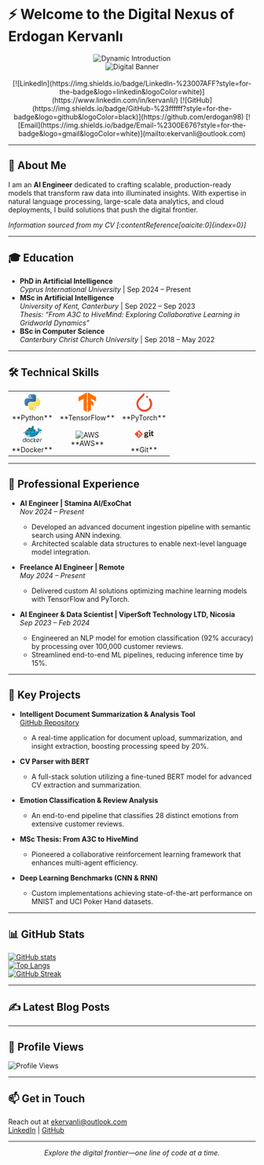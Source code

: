 # ⚡ Welcome to the Digital Nexus of Erdogan Kervanlı

<div align="center">
  <!-- Dynamic Typing Animation -->
  <img src="https://readme-typing-svg.herokuapp.com?duration=3000&lines=AI+Engineer+%7C+Data+Scientist+%7C+PhD+Student;Digital+Architect+in+Intelligent+Systems" alt="Dynamic Introduction" />
</div>

<div align="center">
  <!-- Futuristic Animated Banner -->
  <img src="https://media.giphy.com/media/3o7TKtnuHOHHUjR38Y/giphy.gif" alt="Digital Banner" width="10%"/>
</div>

<br>

<div align="center">
  <!-- Social Links -->
  [![LinkedIn](https://img.shields.io/badge/LinkedIn-%23007AFF?style=for-the-badge&logo=linkedin&logoColor=white)](https://www.linkedin.com/in/kervanli/)
  [![GitHub](https://img.shields.io/badge/GitHub-%23ffffff?style=for-the-badge&logo=github&logoColor=black)](https://github.com/erdogan98)
  [![Email](https://img.shields.io/badge/Email-%2300E676?style=for-the-badge&logo=gmail&logoColor=white)](mailto:ekervanli@outlook.com)
</div>

---

## 🤖 About Me

I am an **AI Engineer** dedicated to crafting scalable, production-ready models that transform raw data into illuminated insights. With expertise in natural language processing, large-scale data analytics, and cloud deployments, I build solutions that push the digital frontier.

*Information sourced from my CV [&#8203;:contentReference[oaicite:0]{index=0}]*

---

## 🎓 Education

- **PhD in Artificial Intelligence**  
  *Cyprus International University* | Sep 2024 – Present
- **MSc in Artificial Intelligence**  
  *University of Kent, Canterbury* | Sep 2022 – Sep 2023  
  *Thesis: “From A3C to HiveMind: Exploring Collaborative Learning in Gridworld Dynamics”*
- **BSc in Computer Science**  
  *Canterbury Christ Church University* | Sep 2018 – May 2022

---

## 🛠️ Technical Skills

<div align="center">
  <table>
    <tr>
      <td align="center">
        <img src="https://raw.githubusercontent.com/devicons/devicon/master/icons/python/python-original.svg" width="40" alt="Python"/><br>
        **Python**
      </td>
      <td align="center">
        <img src="https://raw.githubusercontent.com/devicons/devicon/master/icons/tensorflow/tensorflow-original.svg" width="40" alt="TensorFlow"/><br>
        **TensorFlow**
      </td>
      <td align="center">
        <img src="https://raw.githubusercontent.com/devicons/devicon/master/icons/pytorch/pytorch-original.svg" width="40" alt="PyTorch"/><br>
        **PyTorch**
      </td>
    </tr>
    <tr>
      <td align="center">
        <img src="https://raw.githubusercontent.com/devicons/devicon/master/icons/docker/docker-original-wordmark.svg" width="40" alt="Docker"/><br>
        **Docker**
      </td>
      <td align="center">
        <img src="https://raw.githubusercontent.com/devicons/devicon/master/icons/aws/aws-original-wordmark.svg" width="40" alt="AWS"/><br>
        **AWS**
      </td>
      <td align="center">
        <img src="https://raw.githubusercontent.com/devicons/devicon/master/icons/git/git-original-wordmark.svg" width="40" alt="Git"/><br>
        **Git**
      </td>
    </tr>
  </table>
</div>

---

## 💼 Professional Experience

- **AI Engineer | Stamina AI/ExoChat**  
  *Nov 2024 – Present*  
  - Developed an advanced document ingestion pipeline with semantic search using ANN indexing.
  - Architected scalable data structures to enable next-level language model integration.

- **Freelance AI Engineer | Remote**  
  *May 2024 – Present*  
  - Delivered custom AI solutions optimizing machine learning models with TensorFlow and PyTorch.

- **AI Engineer & Data Scientist | ViperSoft Technology LTD, Nicosia**  
  *Sep 2023 – Feb 2024*  
  - Engineered an NLP model for emotion classification (92% accuracy) by processing over 100,000 customer reviews.
  - Streamlined end-to-end ML pipelines, reducing inference time by 15%.

---

## 🚀 Key Projects

- **Intelligent Document Summarization & Analysis Tool**  
  [GitHub Repository](https://github.com/erdogan98/Intelligent-Document-Summarization-and-Analysis-Tool)  
  - A real-time application for document upload, summarization, and insight extraction, boosting processing speed by 20%.

- **CV Parser with BERT**  
  - A full-stack solution utilizing a fine-tuned BERT model for advanced CV extraction and summarization.

- **Emotion Classification & Review Analysis**  
  - An end-to-end pipeline that classifies 28 distinct emotions from extensive customer reviews.

- **MSc Thesis: From A3C to HiveMind**  
  - Pioneered a collaborative reinforcement learning framework that enhances multi-agent efficiency.

- **Deep Learning Benchmarks (CNN & RNN)**  
  - Custom implementations achieving state-of-the-art performance on MNIST and UCI Poker Hand datasets.

---

## 📊 GitHub Stats

[![GitHub stats](https://github-readme-stats.vercel.app/api?username=erdogan98&show_icons=true&theme=radical)](https://github.com/erdogan98)  
[![Top Langs](https://github-readme-stats.vercel.app/api/top-langs/?username=erdogan98&layout=compact&theme=vision-friendly-dark)](https://github.com/anuraghazra/github-readme-stats)  
[![GitHub Streak](http://github-readme-streak-stats.herokuapp.com?user=erdogan98&theme=dark&background=000000)](https://git.io/streak-stats)

---

## ✍️ Latest Blog Posts

<!-- BLOG-POST-LIST:START -->
<!-- Posts auto-updated via GitHub Actions -->
<!-- BLOG-POST-LIST:END -->

---

## 👀 Profile Views

<img src="https://komarev.com/ghpvc/?username=erdogan98&style=flat-square&color=blue" alt="Profile Views"/>

---

## 📫 Get in Touch

Reach out at [ekervanli@outlook.com](mailto:ekervanli@outlook.com)  
[LinkedIn](https://www.linkedin.com/in/kervanli/) | [GitHub](https://github.com/erdogan98)

---

<div align="center">
  <em>Explore the digital frontier—one line of code at a time.</em>
</div>
